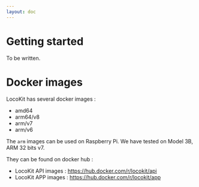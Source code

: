```yaml
---
layout: doc
---
```


# Getting started

To be written.

# Docker images

LocoKit has several docker images :
* amd64
* arm64/v8
* arm/v7
* arm/v6

The `arm` images can be used on Raspberry Pi. We have tested on Model 3B, ARM 32 bits v7.

They can be found on docker hub :
* LocoKit API images : https://hub.docker.com/r/locokit/api
* LocoKit APP images : https://hub.docker.com/r/locokit/app
